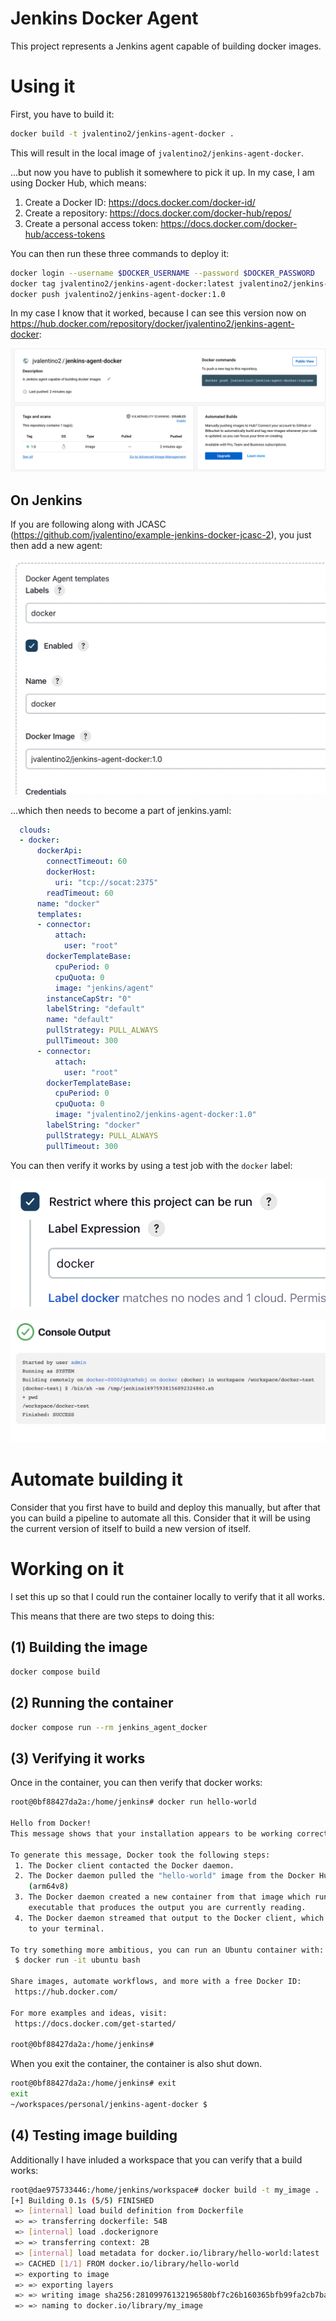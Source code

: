 # Jenkins Docker Agent

This project represents a Jenkins agent capable of building docker images.

# Using it

First, you have to build it:

```bash
docker build -t jvalentino2/jenkins-agent-docker .
```

This will result in the local image of `jvalentino2/jenkins-agent-docker`.

...but now you have to publish it somewhere to pick it up. In my case, I am using Docker Hub, which means:

1. Create a Docker ID: https://docs.docker.com/docker-id/
2. Create a repository: https://docs.docker.com/docker-hub/repos/
3. Create a personal access token: https://docs.docker.com/docker-hub/access-tokens

You can then run these three commands to deploy it:

```bash
docker login --username $DOCKER_USERNAME --password $DOCKER_PASSWORD
docker tag jvalentino2/jenkins-agent-docker:latest jvalentino2/jenkins-agent-docker:1.0
docker push jvalentino2/jenkins-agent-docker:1.0
```

In my case I know that it worked, because I can see this version now on https://hub.docker.com/repository/docker/jvalentino2/jenkins-agent-docker:

![01](./wiki/01.png)

## On Jenkins

If you are following along with JCASC (https://github.com/jvalentino/example-jenkins-docker-jcasc-2), you just then add a new agent:

![01](./wiki/02.png)

...which then needs to become a part of jenkins.yaml:

```yaml
  clouds:
  - docker:
      dockerApi:
        connectTimeout: 60
        dockerHost:
          uri: "tcp://socat:2375"
        readTimeout: 60
      name: "docker"
      templates:
      - connector:
          attach:
            user: "root"
        dockerTemplateBase:
          cpuPeriod: 0
          cpuQuota: 0
          image: "jenkins/agent"
        instanceCapStr: "0"
        labelString: "default"
        name: "default"
        pullStrategy: PULL_ALWAYS
        pullTimeout: 300
      - connector:
          attach:
            user: "root"
        dockerTemplateBase:
          cpuPeriod: 0
          cpuQuota: 0
          image: "jvalentino2/jenkins-agent-docker:1.0"
        labelString: "docker"
        pullStrategy: PULL_ALWAYS
        pullTimeout: 300
```

You can then verify it works by using a test job with the `docker` label:

![01](./wiki/03.png)

![01](./wiki/04.png)

# Automate building it

Consider that you first have to build and deploy this manually, but after that you can build a pipeline to automate all this. Consider that it will be using the current version of itself to build a new version of itself.



# Working on it

I set this up so that I could run the container locally to verify that it all works.

This means that there are two steps to doing this:

## (1) Building the image

```bash
docker compose build
```

## (2) Running the container

```bash
docker compose run --rm jenkins_agent_docker
```

## (3) Verifying it works

Once in the container, you can then verify that docker works:

```bash
root@0bf88427da2a:/home/jenkins# docker run hello-world

Hello from Docker!
This message shows that your installation appears to be working correctly.

To generate this message, Docker took the following steps:
 1. The Docker client contacted the Docker daemon.
 2. The Docker daemon pulled the "hello-world" image from the Docker Hub.
    (arm64v8)
 3. The Docker daemon created a new container from that image which runs the
    executable that produces the output you are currently reading.
 4. The Docker daemon streamed that output to the Docker client, which sent it
    to your terminal.

To try something more ambitious, you can run an Ubuntu container with:
 $ docker run -it ubuntu bash

Share images, automate workflows, and more with a free Docker ID:
 https://hub.docker.com/

For more examples and ideas, visit:
 https://docs.docker.com/get-started/

root@0bf88427da2a:/home/jenkins# 
```

When you exit the container, the container is also shut down.

```bash
root@0bf88427da2a:/home/jenkins# exit
exit
~/workspaces/personal/jenkins-agent-docker $ 
```

## (4) Testing image building

Additionally I have inluded a workspace that you can verify that a build works:

```bash
root@dae975733446:/home/jenkins/workspace# docker build -t my_image .
[+] Building 0.1s (5/5) FINISHED                                                                             
 => [internal] load build definition from Dockerfile                                                    0.0s
 => => transferring dockerfile: 54B                                                                     0.0s
 => [internal] load .dockerignore                                                                       0.0s
 => => transferring context: 2B                                                                         0.0s
 => [internal] load metadata for docker.io/library/hello-world:latest                                   0.0s
 => CACHED [1/1] FROM docker.io/library/hello-world                                                     0.0s
 => exporting to image                                                                                  0.0s
 => => exporting layers                                                                                 0.0s
 => => writing image sha256:28109976132196580bf7c26b160365bfb99fa2cb7baa7eb039db2efd3d8244a7            0.0s
 => => naming to docker.io/library/my_image         
```

